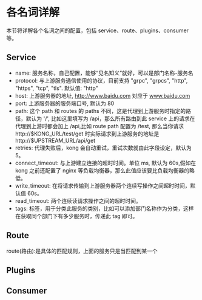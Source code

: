 # 各名词详解
本节将详解各个名词之间的配置，包括 service、route、plugins、consumer 等。

## Service
* name: 服务名称，自己配置，能够“见名知义”就好，可以是部门名称-服务名
* protocol: 与上游服务通信使用的协议，目前支持 "grpc", "grpcs", "http", "https", "tcp", "tls". 默认值: "http"
* host: 上游服务器的地址, http://www.baidu.com 对应于 www.baidu.com
* port: 上游服务器的服务端口号, 默认为 80
* path: 这个 path 和 routes 的 paths 不同，这是代理到上游服务时指定的路径，默认为 '/', 比如这里填写为 /api，那么所有路由到此 service 上的请求在代理到上游时都会加上 /api,比如 route path 配置为 /test, 那么当你请求 http://\$KONG_URL/test/get 时实际请求到上游服务的地址是 http://\$UPSTREAM_URL/api/get
* retries: 代理失败后，kong 会自动重试，重试次数就由此字段设定，默认为 5。
* connect_timeout: 与上游建立连接的超时时间。单位 ms, 默认为 60s,假如在 kong 之前还配置了 nginx 等负载均衡器，那么此值应该要比负载均衡器的略低。
* write_timeout: 在将请求传输到上游服务器两个连续写操作之间超时时间，默认值 60s。
* read_timeout: 两个连续读请求操作之间的超时时间。
* tags: 标签，用于分类此服务的类别，比如可以添加部门名称作为分类，这样在获取同个部门下有多少服务时，传递此 tag 即可。

## Route
route(路由):是具体的匹配规则，上面的服务只是当匹配到某一个

## Plugins

## Consumer